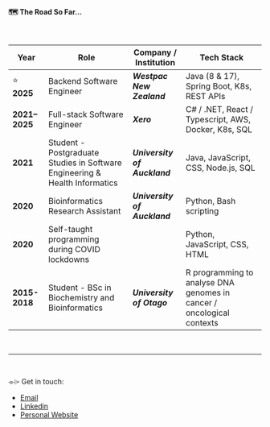 #### 🗺️ The Road So Far...
<br>

| Year        | Role                              | Company / Institution              | Tech Stack |
|-------------|-----------------------------------|----------------------| ----------- |
| ⭐️ **2025**     | Backend Software Engineer         | ***Westpac New Zealand*** | Java (8 & 17), Spring Boot, K8s, REST APIs  |
| **2021–2025** | Full-stack Software Engineer             | ***Xero*** | C# / .NET, React / Typescript, AWS, Docker, K8s, SQL |
| **2021**    | Student - Postgraduate Studies in Software Engineering & Health Informatics| ***University of Auckland***| Java, JavaScript, CSS, Node.js, SQL |
| **2020**    | Bioinformatics Research Assistant | ***University of Auckland*** | Python, Bash scripting |
| **2020**    | Self-taught programming during COVID lockdowns |  | Python, JavaScript, CSS, HTML |
| **2015-2018** | Student - BSc in Biochemistry and Bioinformatics | ***University of Otago***  | R programming to analyse DNA genomes in cancer / oncological contexts |


<br>
<hr>
<br>


 ⌯⌲ Get in touch: 
- <a href="mailto:coltonrandall.nz@gmail.com">Email</a>
- [Linkedin](https://www.linkedin.com/in/coltonrandall/)
- [Personal Website](https://coltonrandall.com)
